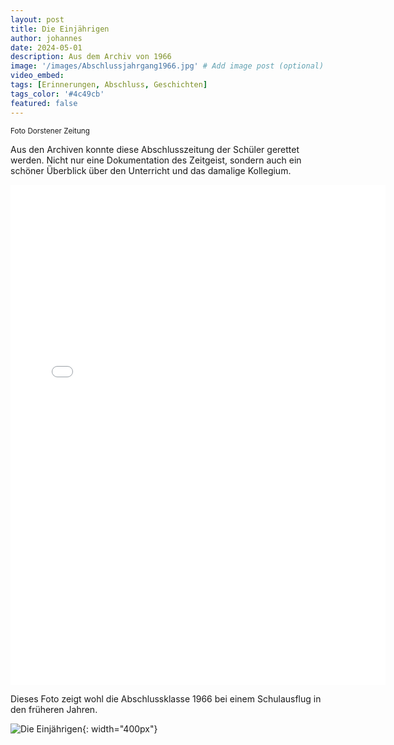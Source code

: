 ```yaml
---
layout: post
title: Die Einjährigen
author: johannes
date: 2024-05-01
description: Aus dem Archiv von 1966
image: '/images/Abschlussjahrgang1966.jpg' # Add image post (optional)
video_embed:
tags: [Erinnerungen, Abschluss, Geschichten]
tags_color: '#4c49cb'
featured: false
---
```

<small> Foto Dorstener Zeitung</small>

Aus den Archiven konnte diese Abschlusszeitung der Schüler gerettet werden. Nicht nur eine Dokumentation des Zeitgeist, sondern auch ein schöner Überblick über den Unterricht und das damalige Kollegium.

<embed src="/images/1966_Abschlusszeitung_Gerhart-Hauptmann-Schule.pdf" type="application/pdf" width="600px" height="800px">

Dieses Foto zeigt wohl die Abschlussklasse 1966 bei einem Schulausflug in den früheren Jahren.

![Die Einjährigen](<{{site.baseurl}}/images/Schulausflug-Abschlussjahrgang-1966.jpg>){: width="400px"}